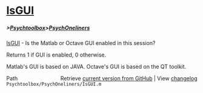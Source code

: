 # [IsGUI](IsGUI)
##### >[Psychtoolbox](Psychtoolbox)>[PsychOneliners](PsychOneliners)

[IsGUI](IsGUI) - Is the Matlab or Octave GUI enabled in this session?  
  
Returns 1 if GUI is enabled, 0 otherwise.  
  
Matlab's GUI is based on JAVA. Octave's GUI is based on the QT toolkit.  
  




<div class="code_header" style="text-align:right;">
  <span style="float:left;">Path&nbsp;&nbsp;</span> <span class="counter">Retrieve <a href=
  "https://raw.github.com/Psychtoolbox-3/Psychtoolbox-3/beta/Psychtoolbox/PsychOneliners/IsGUI.m">current version from GitHub</a> | View <a href=
  "https://github.com/Psychtoolbox-3/Psychtoolbox-3/commits/beta/Psychtoolbox/PsychOneliners/IsGUI.m">changelog</a></span>
</div>
<div class="code">
  <code>Psychtoolbox/PsychOneliners/IsGUI.m</code>
</div>

